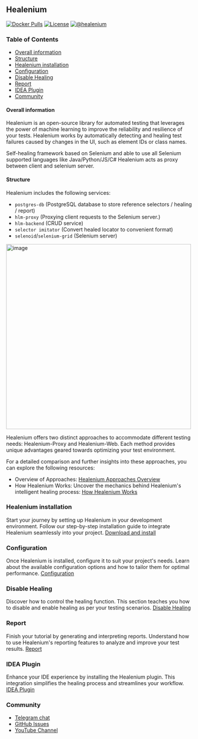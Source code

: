 ## Healenium

[![Docker Pulls](https://img.shields.io/docker/pulls/healenium/hlm-backend.svg?maxAge=25920)](https://hub.docker.com/u/healenium)
[![License](https://img.shields.io/badge/license-Apache-brightgreen.svg)](https://www.apache.org/licenses/LICENSE-2.0)
[![@healenium](https://img.shields.io/badge/Telegram-%40healenium-orange.svg)](https://t.me/healenium)

### Table of Contents

* [Overall information](#overall-information)
* [Structure](#structure)
* [Healenium installation](#healenium-installation)
* [Configuration](#configuration)
* [Disable Healing](#disable-healing)
* [Report](#report)
* [IDEA Plugin](#idea-plugin)
* [Community](#community)

#### Overall information
Healenium is an open-source library for automated testing that leverages the power of machine learning to improve the reliability and resilience of your tests. 
Healenium works by automatically detecting and healing test failures caused by changes in the UI, such as element IDs or class names.

Self-healing framework based on Selenium and able to use all Selenium supported languages like Java/Python/JS/C#
Healenium acts as proxy between client and selenium server.

#### Structure
Healenium includes the following services:
- `postgres-db` (PostgreSQL database to store reference selectors / healing / report)
- `hlm-proxy` (Proxying client requests to the Selenium server.)
- `hlm-backend` (CRUD service)
- `selector imitator` (Convert healed locator to convenient format)
- `selenoid`/`selenium-grid` (Selenium server)

<img width="500" alt="image" src="https://user-images.githubusercontent.com/69298932/230408855-11aefcb9-6e46-4c3a-a3da-bdad66a52a9c.png">

Healenium offers two distinct approaches to accommodate different testing needs: Healenium-Proxy and Healenium-Web. Each method provides unique advantages geared towards optimizing your test environment.

For a detailed comparison and further insights into these approaches, you can explore the following resources:
* Overview of Approaches: [Healenium Approaches Overview](https://healenium.io/docs/overview)
* How Healenium Works: Uncover the mechanics behind Healenium's intelligent healing process: [How Healenium Works](https://healenium.io/docs/how_healenium_works)

### Healenium installation

Start your journey by setting up Healenium in your development environment. 
Follow our step-by-step installation guide to integrate Healenium seamlessly into your project.
[Download and install](https://healenium.io/docs/download_and_install)

### Configuration

Once Healenium is installed, configure it to suit your project's needs. 
Learn about the available configuration options and how to tailor them for optimal performance. 
[Configuration]()

### Disable Healing
Discover how to control the healing function. This section teaches you how to disable and enable healing as per your testing scenarios.
[Disable Healing](https://healenium.io/docs/disable_healing)

### Report
Finish your tutorial by generating and interpreting reports. Understand how to use Healenium's reporting features to analyze and improve your test results.
[Report](https://healenium.io/docs/report)

### IDEA Plugin
Enhance your IDE experience by installing the Healenium plugin. This integration simplifies the healing process and streamlines your workflow.
[IDEA Plugin](https://healenium.io/docs/how_healenium_works)

### Community

* [Telegram chat](https://t.me/healenium)
* [GitHub Issues](https://github.com/healenium/healenium/issues)
* [YouTube Channel](https://www.youtube.com/channel/UCsZJ0ri-Hp7IA1A6Fgi4Hvg)
